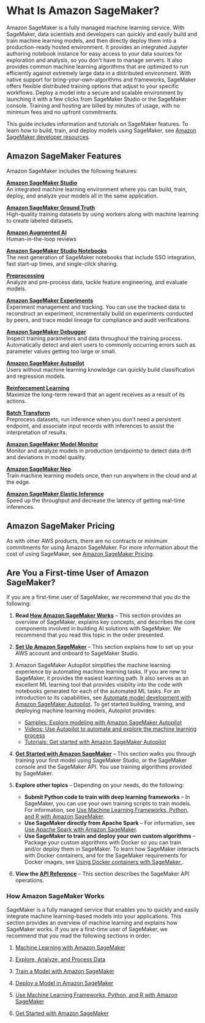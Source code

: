 # What Is Amazon SageMaker?<a name="whatis"></a>

Amazon SageMaker is a fully managed machine learning service\. With SageMaker, data scientists and developers can quickly and easily build and train machine learning models, and then directly deploy them into a production\-ready hosted environment\. It provides an integrated Jupyter authoring notebook instance for easy access to your data sources for exploration and analysis, so you don't have to manage servers\. It also provides common machine learning algorithms that are optimized to run efficiently against extremely large data in a distributed environment\. With native support for bring\-your\-own\-algorithms and frameworks, SageMaker offers flexible distributed training options that adjust to your specific workflows\. Deploy a model into a secure and scalable environment by launching it with a few clicks from SageMaker Studio or the SageMaker console\. Training and hosting are billed by minutes of usage, with no minimum fees and no upfront commitments\.

This guide includes information and tutorials on SageMaker features\. To learn how to build, train, and deploy models using SageMaker, see [Amazon SageMaker developer resources](https://aws.amazon.com/sagemaker/developer-resources/)\. 

## Amazon SageMaker Features<a name="whatis-features"></a>

Amazon SageMaker includes the following features:

**[Amazon SageMaker Studio](https://docs.aws.amazon.com/sagemaker/latest/dg/gs-studio.html)**  
An integrated machine learning environment where you can build, train, deploy, and analyze your models all in the same application\.

**[Amazon SageMaker Ground Truth](https://docs.aws.amazon.com/sagemaker/latest/dg/sms.html)**  
High\-quality training datasets by using workers along with machine learning to create labeled datasets\.

**[Amazon Augmented AI](https://docs.aws.amazon.com/sagemaker/latest/dg/use-augmented-ai-a2i-human-review-loops.html)**  
Human\-in\-the\-loop reviews

**[Amazon SageMaker Studio Notebooks](https://docs.aws.amazon.com/sagemaker/latest/dg/notebooks.html)**  
The next generation of SageMaker notebooks that include SSO integration, fast start\-up times, and single\-click sharing\.

**[Preprocessing](https://docs.aws.amazon.com/sagemaker/latest/dg/processing-job.html)**  
Analyze and pre\-process data, tackle feature engineering, and evaluate models\.

**[Amazon SageMaker Experiments](https://docs.aws.amazon.com/sagemaker/latest/dg/experiments.html)**  
Experiment management and tracking\. You can use the tracked data to reconstruct an experiment, incrementally build on experiments conducted by peers, and trace model lineage for compliance and audit verifications\.

**[Amazon SageMaker Debugger](https://docs.aws.amazon.com/sagemaker/latest/dg/train-debugger.html)**  
Inspect training parameters and data throughout the training process\. Automatically detect and alert users to commonly occurring errors such as parameter values getting too large or small\.

**[Amazon SageMaker Autopilot](https://docs.aws.amazon.com/sagemaker/latest/dg/autopilot-automate-model-development.html)**  
Users without machine learning knowledge can quickly build classification and regression models\.

**[Reinforcement Learning](https://docs.aws.amazon.com/sagemaker/latest/dg/reinforcement-learning.html)**  
Maximize the long\-term reward that an agent receives as a result of its actions\.

**[Batch Transform](https://docs.aws.amazon.com/sagemaker/latest/dg/batch-transform.html)**  
Preprocess datasets, run inference when you don't need a persistent endpoint, and associate input records with inferences to assist the interpretation of results\.

**[Amazon SageMaker Model Monitor](https://docs.aws.amazon.com/sagemaker/latest/dg/model-monitor.html)**  
Monitor and analyze models in production \(endpoints\) to detect data drift and deviations in model quality\.

**[Amazon SageMaker Neo](https://docs.aws.amazon.com/sagemaker/latest/dg/neo.html)**  
Train machine learning models once, then run anywhere in the cloud and at the edge\.

**[Amazon SageMaker Elastic Inference](https://docs.aws.amazon.com/sagemaker/latest/dg/ei.html)**  
Speed up the throughput and decrease the latency of getting real\-time inferences\.

## Amazon SageMaker Pricing<a name="whatis-pricing"></a>

As with other AWS products, there are no contracts or minimum commitments for using Amazon SageMaker\. For more information about the cost of using SageMaker, see [Amazon SageMaker Pricing](https://aws.amazon.com/sagemaker/pricing/)\.

## Are You a First\-time User of Amazon SageMaker?<a name="first-time-user"></a>

If you are a first\-time user of SageMaker, we recommend that you do the following: 

1. **Read [How Amazon SageMaker Works](#how-it-works)** – This section provides an overview of SageMaker, explains key concepts, and describes the core components involved in building AI solutions with SageMaker\. We recommend that you read this topic in the order presented\.

1. **[Set Up Amazon SageMaker](gs-set-up.md)** – This section explains how to set up your AWS account and onboard to SageMaker Studio\.

1. Amazon SageMaker Autopilot simplifies the machine learning experience by automating machine learning tasks\. If you are new to SageMaker, it provides the easiest learning path\. It also serves as an excellent ML learning tool that provides visiblity into the code with notebooks generated for each of the automated ML tasks\. For an introduction to its capabilities, see [Automate model development with Amazon SageMaker Autopilot](autopilot-automate-model-development.md)\. To get started building, training, and deploying machine learning models, Autopilot provides:
   + [Samples: Explore modeling with Amazon SageMaker Autopilot](autopilot-samples.md)
   + [Videos: Use Autopilot to automate and explore the machine learning process](autopilot-videos.md)
   + [Tutorials: Get started with Amazon SageMaker Autopilot](autopilot-tutorials.md)

1. **[Get Started with Amazon SageMaker](gs.md)** – This section walks you through training your first model using SageMaker Studio, or the SageMaker console and the SageMaker API\. You use training algorithms provided by SageMaker\.

1. **Explore other topics** – Depending on your needs, do the following:
   + **Submit Python code to train with deep learning frameworks** – In SageMaker, you can use your own training scripts to train models\. For information, see [Use Machine Learning Frameworks, Python, and R with Amazon SageMaker](frameworks.md)\.
   + **Use SageMaker directly from Apache Spark** – For information, see [Use Apache Spark with Amazon SageMaker](apache-spark.md)\.
   + **Use SageMaker to train and deploy your own custom algorithms** – Package your custom algorithms with Docker so you can train and/or deploy them in SageMaker\. To learn how SageMaker interacts with Docker containers, and for the SageMaker requirements for Docker images, see [Using Docker containers with SageMaker ](docker-containers.md)\. 

1. **View the [API Reference](https://docs.aws.amazon.com/sagemaker/latest/APIReference/API_Reference.html)** – This section describes the SageMaker API operations\.

### How Amazon SageMaker Works<a name="how-it-works"></a>

SageMaker is a fully managed service that enables you to quickly and easily integrate machine learning\-based models into your applications\. This section provides an overview of machine learning and explains how SageMaker works\. If you are a first\-time user of SageMaker, we recommend that you read the following sections in order:

1. [Machine Learning with Amazon SageMaker](how-it-works-mlconcepts.md)

1. [Explore, Analyze, and Process Data](how-it-works-notebooks-instances.md)

1. [Train a Model with Amazon SageMaker](how-it-works-training.md)

1. [Deploy a Model in Amazon SageMaker](how-it-works-deployment.md)

1. [Use Machine Learning Frameworks, Python, and R with Amazon SageMaker](frameworks.md)

1. [Get Started with Amazon SageMaker](gs.md)